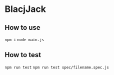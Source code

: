 # BlacjJack

## How to use
`npm i`
`node main.js`

## How to test
`npm run test`
`npm run test spec/filename.spec.js`
